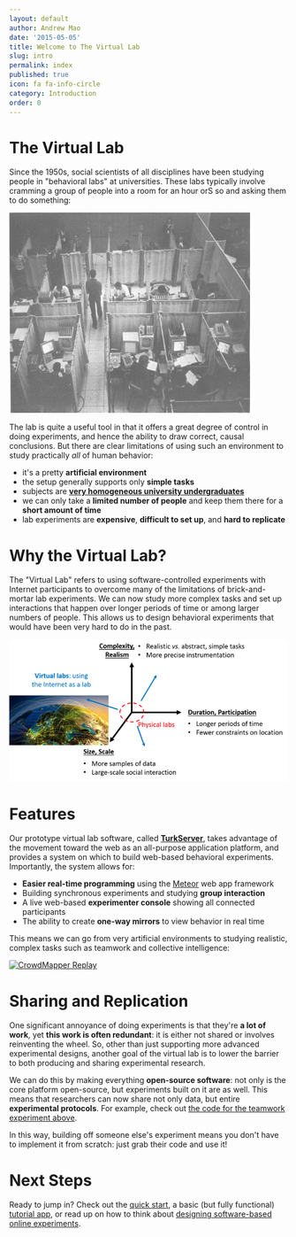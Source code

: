 ```yaml
---
layout: default
author: Andrew Mao
date: '2015-05-05'
title: Welcome to The Virtual Lab
slug: intro
permalink: index
published: true
icon: fa fa-info-circle
category: Introduction
order: 0
---
```


# The Virtual Lab

Since the 1950s, social scientists of all disciplines have been studying 
people in "behavioral labs" at universities. These labs typically involve 
cramming a group of people into a room for an hour orS so and asking them to 
do something:    
    
![old labs](img/intro/old-lab.png)

The lab is quite a useful tool in that it offers a great degree of control in
doing experiments, and hence the ability to draw correct, causal conclusions.
But there are clear limitations of using such an environment to study 
practically *all* of human behavior:  

- it's a pretty **artificial environment**
- the setup generally supports only **simple tasks**
- subjects are **[very homogeneous university undergraduates][1]**
- we can only take a **limited number of people** and keep them there for a 
**short amount of time**
- lab experiments are **expensive**, **difficult to set up**, and **hard to 
replicate**

[1]: http://www.ncbi.nlm.nih.gov/pubmed/20550733

# Why the Virtual Lab?

The "Virtual Lab" refers to using software-controlled experiments with 
Internet participants to overcome many of the limitations of brick-and-mortar
 lab experiments. We can now study more complex tasks and set up interactions 
 that happen over longer periods of time or among larger numbers of people. 
 This allows us to design behavioral experiments that would have been very 
 hard to do in the past. 

![virtual lab design space](img/intro/virtual-lab-design.png)    

# Features

Our prototype virtual lab software, called **[TurkServer][3]**, takes advantage
of the movement toward the web as an all-purpose application platform, and
provides a system on which to build web-based behavioral experiments.
Importantly, the system allows for:

- **Easier real-time programming** using the [Meteor][2] web app framework
- Building synchronous experiments and studying **group interaction**
- A live web-based **experimenter console** showing all connected participants
- The ability to create **one-way mirrors** to view behavior in real time     
                
[2]: https://www.meteor.com/           
[3]: https://github.com/VirtualLab/turkserver-meteor 

This means we can go from very artificial environments to studying realistic,
 complex tasks such as teamwork and collective intelligence: 
 
[![CrowdMapper Replay](http://share.gifyoutube.com/mLnMWR.gif)][4]

[4]: http://journals.plos.org/plosone/article?id=10.1371/journal.pone.0153048 

# Sharing and Replication

One significant annoyance of doing experiments is that they're **a lot of 
work**, yet **this work is often redundant**: it is either not shared or 
involves reinventing the wheel. So, other than just supporting more advanced 
experimental designs, another goal of the virtual lab is to lower the barrier
 to both producing and sharing experimental research.
 
We can do this by making everything **open-source software**: not only is the
 core platform open-source, but experiments built on it are as well. This 
 means that researchers can now share not only data, but entire 
 **experimental protocols**. For example, check out [the code for the teamwork
  experiment above][5].
     
[5]: https://github.com/VirtualLab/CrowdMapper      

In this way, building off someone else's experiment means you don't have to 
implement it from scratch: just grab their code and use it!

# Next Steps

Ready to jump in? Check out the [quick start](quickstart), a basic 
(but fully functional) [tutorial app](tutorial.html), or read up on how to 
think about [designing software-based online experiments](designConsiderations.html).
